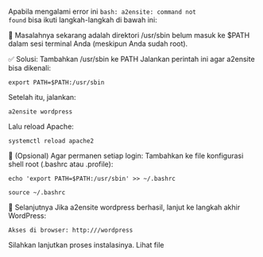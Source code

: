 Apabila mengalami error ini <code>bash: a2ensite: command not found</code> bisa ikuti langkah-langkah di bawah ini:

📌 Masalahnya sekarang adalah direktori /usr/sbin belum masuk ke $PATH dalam sesi terminal Anda (meskipun Anda sudah root).

✅ Solusi: Tambahkan /usr/sbin ke PATH
Jalankan perintah ini agar a2ensite bisa dikenali:

<pre><code>export PATH=$PATH:/usr/sbin</code></pre>

Setelah itu, jalankan:
<pre><code>a2ensite wordpress</code></pre>
  
Lalu reload Apache:
<pre><code>systemctl reload apache2</code></pre>

🔄 (Opsional) Agar permanen setiap login:
Tambahkan ke file konfigurasi shell root (.bashrc atau .profile):
<pre><code>echo 'export PATH=$PATH:/usr/sbin' >> ~/.bashrc </code></pre>
<pre><code>source ~/.bashrc </code></pre>

🚀 Selanjutnya
Jika a2ensite wordpress berhasil, lanjut ke langkah akhir WordPress:

<pre><code>Akses di browser: http://<ip-vm-anda>/wordpress</code></pre>

Silahkan lanjutkan proses instalasinya. Lihat file 
